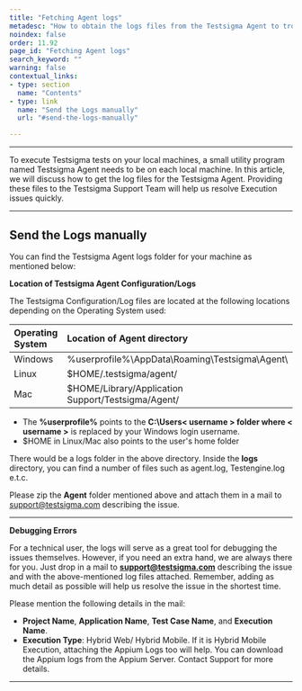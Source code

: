 ```yaml
---
title: "Fetching Agent logs"
metadesc: "How to obtain the logs files from the Testsigma Agent to troubleshoot the errors. These files help you resolve Execution issues quickly in Testsigma App."
noindex: false
order: 11.92
page_id: "Fetching Agent logs"
search_keyword: ""
warning: false
contextual_links:
- type: section
  name: "Contents"
- type: link
  name: "Send the Logs manually"
  url: "#send-the-logs-manually"

---
```


---

To execute Testsigma tests on your local machines, a small utility program named Testsigma Agent needs to be on each local machine. In this article, we will discuss how to get the log files for the Testsigma Agent. Providing these files to the Testsigma Support Team will help us resolve Execution issues quickly.


---


## **Send the Logs manually**

You can find the Testsigma Agent logs folder for your machine as mentioned below:

**Location of Testsigma Agent Configuration/Logs**

The Testsigma Configuration/Log files are located at the following locations depending on the Operating System used:

| Operating System   | Location of Agent directory | 
| :---        | :---   | 
| Windows    |  %userprofile%\AppData\Roaming\Testsigma\Agent\    | 
| Linux  | $HOME/.testsigma/agent/        | 
| Mac   | $HOME/Library/Application Support/Testsigma/Agent/  |

- The **%userprofile%** points to the **C:\Users\< username > folder where < username >** is replaced by your Windows login username.
- $HOME in Linux/Mac also points to the user's home folder

There would be a logs folder in the above directory. Inside the **logs** directory, you can find a number of files such as agent.log, Testengine.log e.t.c.

Please zip the **Agent** folder mentioned above and attach them in a mail to support@testsigma.com describing the issue.

---

**Debugging Errors**

For a technical user, the logs will serve as a great tool for debugging the issues themselves. However, if you need an extra hand, we are always there for you. Just drop in a mail to **support@testsigma.com** describing the issue and with the above-mentioned log files attached. Remember, adding as much detail as possible will help us resolve the issue in the shortest time.




Please mention the following details in the mail:

* **Project Name**, **Application Name**, **Test Case Name**, and **Execution Name**.
* **Execution Type**: Hybrid Web/ Hybrid Mobile. If it is Hybrid Mobile Execution, attaching the Appium Logs too will help. You can download the Appium logs from the Appium Server. Contact Support for more details.


---